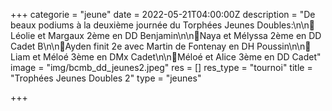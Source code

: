 +++
categorie = "jeune"
date = 2022-05-21T04:00:00Z
description = "De beaux podiums à la deuxième journée du Torphées Jeunes Doubles:\n\n🥈Léolie et Margaux 2ème en DD Benjamin\n\n🥈Naya et Mélyssa 2ème en DD Cadet B\n\n🥈Ayden finit 2e avec Martin de Fontenay en DH Poussin\n\n🥉Liam et Méloé 3ème en DMx Cadet\n\n🥉Méloé et Alice 3ème en DD Cadet"
image = "img/bcmb_dd_jeunes2.jpeg"
res = []
res_type = "tournoi"
title = "Trophées Jeunes Doubles 2"
type = "jeunes"

+++

